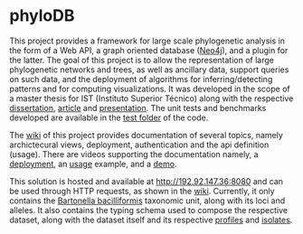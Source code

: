 # phyloDB
This project provides a framework for large scale phylogenetic analysis in the form of a Web API, a graph oriented database ([Neo4j](https://neo4j.com/)), and a plugin for the latter. The goal of this project is to allow the representation of large phylogenetic networks and trees, as well as ancillary data, support queries on such data, and the deployment of algorithms for inferring/detecting patterns and for computing visualizations. It was developed in the scope of a master thesis for IST (Instituto Superior Técnico) along with the respective [dissertation](http://arxiv.org/abs/2012.13363), [article](https://www.overleaf.com/read/zmhbdbmgdsct) and [presentation](https://docs.google.com/presentation/d/17PqZnZUM0B1JWIFExM-WxUSW4B1lfDPX2QWGbmSlcTE/edit?usp=sharing). The unit tests and benchmarks developed are available in the [test folder](https://github.com/phyloviz/phyloDB/tree/master/phylodb/src/test/java/pt/ist/meic/phylodb) of the code.

The [wiki](https://github.com/phyloviz/phyloDB/wiki) of this project provides documentation of several topics, namely archictecural views, deployment, authentication and the api definition (usage). There are videos supporting the documentation namely, a [deployment](https://www.youtube.com/watch?v=RWTc_ltefgU&feature=youtu.be&fbclid=IwAR28qwjGNMX_r3oAs-cK2z0Mjp1ONiDievc9Q5oRSv1ilIMmQ74NRKSB3Vg), an [usage](https://www.youtube.com/watch?v=kUmvlAmZSME&feature=youtu.be&fbclid=IwAR2S-xEZIRHidqqsdn0UbyaUr3r631tESYkFG7p-vftayF6evLX9o4yMXNg) example, and a [demo](https://youtu.be/QOK7p_zICMM).

This solution is hosted and available at http://192.92.147.36:8080 and can be used through HTTP requests, as shown in the [wiki](https://github.com/phyloviz/phyloDB/wiki). Currently, it only contains the [Bartonella bacilliformis](https://pubmlst.org/organisms/bartonella-bacilliformis/) taxonomic unit, along with its loci and alleles. It also contains the typing schema used to compose the respective dataset, along with the dataset itself and its respective [profiles](https://rest.pubmlst.org/db/pubmlst_bbacilliformis_seqdef/schemes/1/profiles_csv) and [isolates](https://pubmlst.org/bigsdb?db=pubmlst_bbacilliformis_isolates&page=query).
